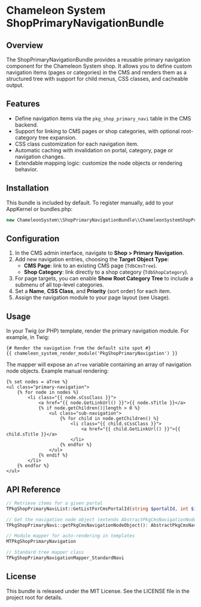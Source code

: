 Chameleon System ShopPrimaryNavigationBundle
============================================
  
Overview
--------
The ShopPrimaryNavigationBundle provides a reusable primary navigation component for the Chameleon System shop. It allows you to define custom navigation items (pages or categories) in the CMS and renders them as a structured tree with support for child menus, CSS classes, and cacheable output.
  
Features
--------
- Define navigation items via the `pkg_shop_primary_navi` table in the CMS backend.
- Support for linking to CMS pages or shop categories, with optional root-category tree expansion.
- CSS class customization for each navigation item.
- Automatic caching with invalidation on portal, category, page or navigation changes.
- Extendable mapping logic: customize the node objects or rendering behavior.
  
Installation
------------
This bundle is included by default. To register manually, add to your AppKernel or bundles.php:
```php
new ChameleonSystem\\ShopPrimaryNavigationBundle\\ChameleonSystemShopPrimaryNavigationBundle(),
```
  
Configuration
-------------
1. In the CMS admin interface, navigate to **Shop > Primary Navigation**.
2. Add new navigation entries, choosing the **Target Object Type**:
   - **CMS Page**: link to an existing CMS page (`TdbCmsTree`).
   - **Shop Category**: link directly to a shop category (`TdbShopCategory`).
3. For page targets, you can enable **Show Root Category Tree** to include a submenu of all top-level categories.
4. Set a **Name**, **CSS Class**, and **Priority** (sort order) for each item.
5. Assign the navigation module to your page layout (see Usage).
  
Usage
-----
In your Twig (or PHP) template, render the primary navigation module. For example, in Twig:
  
```twig
{# Render the navigation from the default site spot #}
{{ chameleon_system_render_module('PkgShopPrimaryNavigation') }}
```
  
The mapper will expose an `aTree` variable containing an array of navigation node objects. Example manual rendering:
  
```twig
{% set nodes = aTree %}
<ul class="primary-navigation">
    {% for node in nodes %}
        <li class="{{ node.sCssClass }}">
            <a href="{{ node.GetLinkUrl() }}">{{ node.sTitle }}</a>
            {% if node.getChildren()|length > 0 %}
                <ul class="sub-navigation">
                    {% for child in node.getChildren() %}
                        <li class="{{ child.sCssClass }}">
                            <a href="{{ child.GetLinkUrl() }}">{{ child.sTitle }}</a>
                        </li>
                    {% endfor %}
                </ul>
            {% endif %}
        </li>
    {% endfor %}
</ul>
```
  
API Reference
-------------
```php
// Retrieve items for a given portal
TPkgShopPrimaryNaviList::GetListForCmsPortalId(string $portalId, int $iLanguageId = null): TPkgShopPrimaryNaviList

// Get the navigation node object (extends AbstractPkgCmsNavigationNode)
TPkgShopPrimaryNavi::getPkgCmsNavigationNodeObject(): AbstractPkgCmsNavigationNode|null

// Module mapper for auto-rendering in templates
MTPkgShopPrimaryNavigation

// Standard tree mapper class
TPkgShopPrimaryNavigationMapper_StandardNavi
```
  
License
-------
This bundle is released under the MIT License. See the LICENSE file in the project root for details.
